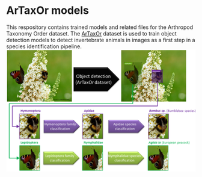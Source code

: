 # ArTaxOr models
This respository contains trained models and related files for the Arthropod Taxonomy Order dataset. The [ArTaxOr](https://www.kaggle.com/mistag/arthropod-taxonomy-orders-object-detection-dataset) dataset is used to train object detection models to detect invertebrate animals in images as a first step in a species identification pipeline.
![Arthropod detection pipeline](ArTaxOr.png)


